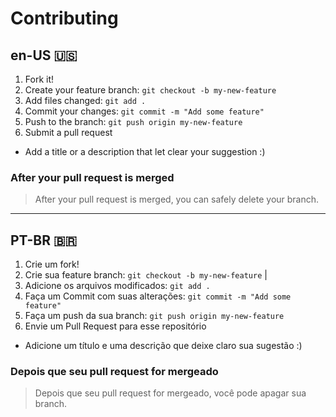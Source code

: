 # Contributing

## en-US 🇺🇸

1. Fork it!
2. Create your feature branch: `git checkout -b my-new-feature`
3. Add files changed:  `git add .`
4. Commit your changes: `git commit -m "Add some feature"`
5. Push to the branch: `git push origin my-new-feature`
6. Submit a pull request

- Add a title or a description that let clear your suggestion :)

### After your pull request is merged

> After your pull request is merged, you can safely delete your branch.

------------------------------------------

## PT-BR 🇧🇷

1. Crie um fork!
2. Crie sua feature branch: `git checkout -b my-new-feature` |
3. Adicione os arquivos modificados:  `git add .`
4. Faça um Commit com suas alterações: `git commit -m "Add some feature"`
5. Faça um push da sua branch: `git push origin my-new-feature`
6. Envie um Pull Request para esse repositório

- Adicione um título e uma descrição que deixe claro sua sugestão :)

### Depois que seu pull request for mergeado

> Depois que seu pull request for mergeado, você pode apagar sua branch.
